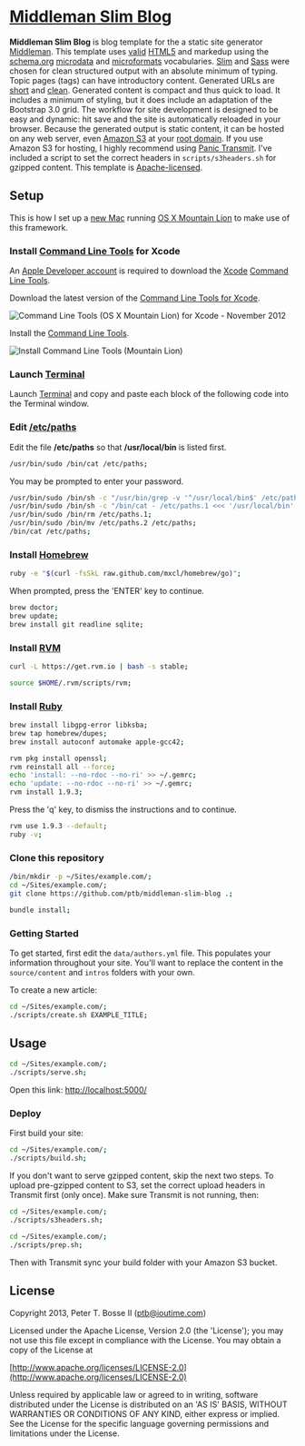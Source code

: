 # [Middleman Slim Blog](https://github.com/ptb/middleman-slim-blog) #

**Middleman Slim Blog** is blog template for the a static site generator [Middleman](http://middlemanapp.com/).  This template uses [valid](http://validator.w3.org/) [HTML5](http://www.w3.org/TR/html5/) and markedup using the [schema.org](http://schema.org/) [microdata](http://dev.w3.org/html5/md/) and [microformats](http://microformats.org/) vocabularies.  [Slim](http://slim-lang.com/) and [Sass](http://sass-lang.com/) were chosen for clean structured output with an absolute minimum of typing.  Topic pages (tags) can have introductory content.  Generated URLs are [short](http://www.seomoz.org/blog/11-best-practices-for-urls) and [clean](http://warpspire.com/posts/url-design/).  Generated content is compact and thus quick to load.  It includes a minimum of styling, but it does include an adaptation of the Bootstrap 3.0 grid.  The workflow for site development is designed to be easy and dynamic: hit save and the site is automatically reloaded in your browser.  Because the generated output is static content, it can be hosted on any web server, even [Amazon S3](http://docs.aws.amazon.com/AmazonS3/latest/dev/WebsiteHosting.html) at your [root domain](http://docs.aws.amazon.com/AmazonS3/latest/dev/website-hosting-custom-domain-walkthrough.html).  If you use Amazon S3 for hosting, I highly recommend using [Panic Transmit](http://panic.com/transmit/).  I've included a script to set the correct headers in `scripts/s3headers.sh` for gzipped content.  This template is [Apache-licensed](http://www.apache.org/licenses/LICENSE-2.0.html).

## Setup ##

This is how I set up a [new Mac](http://store.apple.com/us/browse/home/shop_mac) running [OS X Mountain Lion](http://www.apple.com/osx/) to make use of this framework.

### Install [Command Line Tools](https://developer.apple.com/downloads/) for Xcode ###

An [Apple Developer account](https://developer.apple.com/programs/register/) is required to download the [Xcode](https://developer.apple.com/xcode/) [Command Line Tools](https://developer.apple.com/downloads/).

Download the latest version of the [Command Line Tools for Xcode](https://developer.apple.com/downloads/).

![Command Line Tools (OS X Mountain Lion) for Xcode - November 2012](http://i.imgur.com/aY4kV.png)

Install the [Command Line Tools](https://developer.apple.com/downloads/).

![Install Command Line Tools (Mountain Lion)](http://i.imgur.com/5uApa.png)

### Launch [Terminal](file:///Applications/Utilities/Terminal.app) ###

Launch [Terminal](file:///Applications/Utilities/Terminal.app) and copy and paste each block of the following code into the Terminal window.

### Edit [/etc/paths](file:///etc/paths) ###

Edit the file **/etc/paths** so that **/usr/local/bin** is listed first.

```bash
/usr/bin/sudo /bin/cat /etc/paths;
```

You may be prompted to enter your password.

```bash
/usr/bin/sudo /bin/sh -c "/usr/bin/grep -v '^/usr/local/bin$' /etc/paths > /etc/paths.1";
/usr/bin/sudo /bin/sh -c "/bin/cat - /etc/paths.1 <<< '/usr/local/bin' > /etc/paths.2";
/usr/bin/sudo /bin/rm /etc/paths.1;
/usr/bin/sudo /bin/mv /etc/paths.2 /etc/paths;
/bin/cat /etc/paths;
```

### Install [Homebrew](http://mxcl.github.com/homebrew/) ###

```bash
ruby -e "$(curl -fsSkL raw.github.com/mxcl/homebrew/go)";
```

When prompted, press the 'ENTER' key to continue.

```bash
brew doctor;
brew update;
brew install git readline sqlite;
```

### Install [RVM](https://rvm.io/rvm/install/) ###

```bash
curl -L https://get.rvm.io | bash -s stable;
```

```bash
source $HOME/.rvm/scripts/rvm;
```

### Install [Ruby](http://www.ruby-lang.org/) ###

```bash
brew install libgpg-error libksba;
brew tap homebrew/dupes;
brew install autoconf automake apple-gcc42;
```

```bash
rvm pkg install openssl;
rvm reinstall all --force;
echo 'install: --no-rdoc --no-ri' >> ~/.gemrc;
echo 'update: --no-rdoc --no-ri' >> ~/.gemrc;
rvm install 1.9.3;
```

Press the 'q' key, to dismiss the instructions and to continue.

```bash
rvm use 1.9.3 --default;
ruby -v;
```

### Clone this repository ###

```bash
/bin/mkdir -p ~/Sites/example.com/;
cd ~/Sites/example.com/;
git clone https://github.com/ptb/middleman-slim-blog .;
```

```bash
bundle install;
```

### Getting Started ###

To get started, first edit the `data/authors.yml` file.  This populates your information throughout your site.  You'll want to replace the content in the `source/content` and `intros` folders with your own.

To create a new article:

```bash
cd ~/Sites/example.com/;
./scripts/create.sh EXAMPLE_TITLE;
```

## Usage ##

```bash
cd ~/Sites/example.com/;
./scripts/serve.sh;
```

Open this link: [http://localhost:5000/](http://localhost:5000/)

### Deploy ###

First build your site:

```bash
cd ~/Sites/example.com/;
./scripts/build.sh;
```

If you don't want to serve gzipped content, skip the next two steps.
To upload pre-gzipped content to S3, set the correct upload headers in Transmit first (only once).  Make sure Transmit is not running, then:

```bash
cd ~/Sites/example.com/;
./scripts/s3headers.sh;
```

```bash
cd ~/Sites/example.com/;
./scripts/prep.sh;
```

Then with Transmit sync your build folder with your Amazon S3 bucket.

## License ##

Copyright 2013, Peter T. Bosse II ([ptb@ioutime.com](mailto:ptb@ioutime.com))

Licensed under the Apache License, Version 2.0 (the 'License');
you may not use this file except in compliance with the License.
You may obtain a copy of the License at

  [http://www.apache.org/licenses/LICENSE-2.0](http://www.apache.org/licenses/LICENSE-2.0)

Unless required by applicable law or agreed to in writing, software
distributed under the License is distributed on an 'AS IS' BASIS,
WITHOUT WARRANTIES OR CONDITIONS OF ANY KIND, either express or implied.
See the License for the specific language governing permissions and
limitations under the License.
